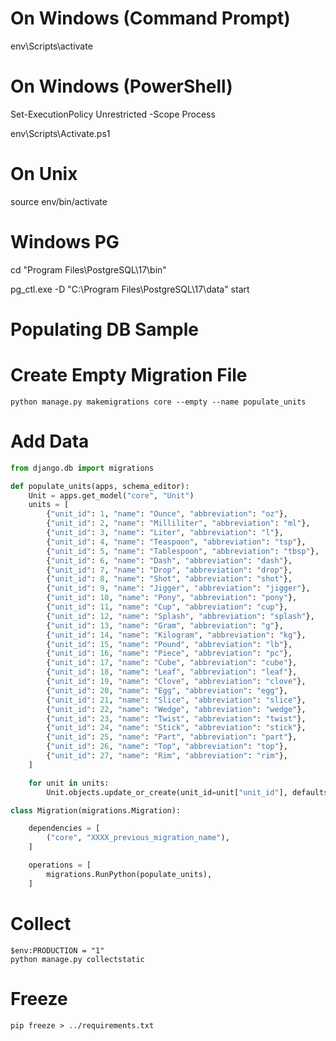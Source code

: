 # On Windows (Command Prompt)
env\Scripts\activate

# On Windows (PowerShell)
Set-ExecutionPolicy Unrestricted -Scope Process

env\Scripts\Activate.ps1

# On Unix
source env/bin/activate

# Windows PG
cd "Program Files\PostgreSQL\17\bin"

pg_ctl.exe -D "C:\Program Files\PostgreSQL\17\data" start

# Populating DB Sample

# Create Empty Migration File
```shell
python manage.py makemigrations core --empty --name populate_units
```

# Add Data
```python
from django.db import migrations

def populate_units(apps, schema_editor):
    Unit = apps.get_model("core", "Unit")
    units = [
        {"unit_id": 1, "name": "Ounce", "abbreviation": "oz"},
        {"unit_id": 2, "name": "Milliliter", "abbreviation": "ml"},
        {"unit_id": 3, "name": "Liter", "abbreviation": "l"},
        {"unit_id": 4, "name": "Teaspoon", "abbreviation": "tsp"},
        {"unit_id": 5, "name": "Tablespoon", "abbreviation": "tbsp"},
        {"unit_id": 6, "name": "Dash", "abbreviation": "dash"},
        {"unit_id": 7, "name": "Drop", "abbreviation": "drop"},
        {"unit_id": 8, "name": "Shot", "abbreviation": "shot"},
        {"unit_id": 9, "name": "Jigger", "abbreviation": "jigger"},
        {"unit_id": 10, "name": "Pony", "abbreviation": "pony"},
        {"unit_id": 11, "name": "Cup", "abbreviation": "cup"},
        {"unit_id": 12, "name": "Splash", "abbreviation": "splash"},
        {"unit_id": 13, "name": "Gram", "abbreviation": "g"},
        {"unit_id": 14, "name": "Kilogram", "abbreviation": "kg"},
        {"unit_id": 15, "name": "Pound", "abbreviation": "lb"},
        {"unit_id": 16, "name": "Piece", "abbreviation": "pc"},
        {"unit_id": 17, "name": "Cube", "abbreviation": "cube"},
        {"unit_id": 18, "name": "Leaf", "abbreviation": "leaf"},
        {"unit_id": 19, "name": "Clove", "abbreviation": "clove"},
        {"unit_id": 20, "name": "Egg", "abbreviation": "egg"},
        {"unit_id": 21, "name": "Slice", "abbreviation": "slice"},
        {"unit_id": 22, "name": "Wedge", "abbreviation": "wedge"},
        {"unit_id": 23, "name": "Twist", "abbreviation": "twist"},
        {"unit_id": 24, "name": "Stick", "abbreviation": "stick"},
        {"unit_id": 25, "name": "Part", "abbreviation": "part"},
        {"unit_id": 26, "name": "Top", "abbreviation": "top"},
        {"unit_id": 27, "name": "Rim", "abbreviation": "rim"},
    ]

    for unit in units:
        Unit.objects.update_or_create(unit_id=unit["unit_id"], defaults=unit)

class Migration(migrations.Migration):

    dependencies = [
        ("core", "XXXX_previous_migration_name"),
    ]

    operations = [
        migrations.RunPython(populate_units),
    ]
```

# Collect
```
$env:PRODUCTION = "1"
python manage.py collectstatic
```

# Freeze
```
pip freeze > ../requirements.txt
```